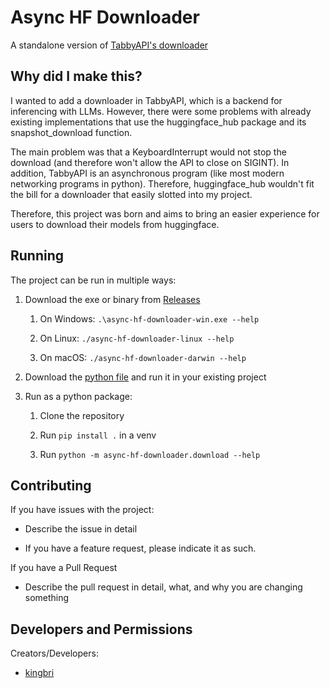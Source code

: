 # Async HF Downloader

A standalone version of [TabbyAPI's downloader](https://github.com/theroyallab/tabbyAPI/blob/main/common/downloader.py)

## Why did I make this?

I wanted to add a downloader in TabbyAPI, which is a backend for inferencing with LLMs. However, there were some problems with already existing implementations that use the huggingface_hub package and its snapshot_download function.

The main problem was that a KeyboardInterrupt would not stop the download (and therefore won't allow the API to close on SIGINT). In addition, TabbyAPI is an asynchronous program (like most modern networking programs in python). Therefore, huggingface_hub wouldn't fit the bill for a downloader that easily slotted into my project.

Therefore, this project was born and aims to bring an easier experience for users to download their models from huggingface.

## Running

The project can be run in multiple ways:

1. Download the exe or binary from [Releases](https://github.com/theroyallab/async-hf-downloader/releases)
    1. On Windows: `.\async-hf-downloader-win.exe --help`

    2. On Linux: `./async-hf-downloader-linux --help`

    3. On macOS: `./async-hf-downloader-darwin --help`

2. Download the [python file](https://github.com/theroyallab/async-hf-downloader/blob/main/async-hf-downloader/download.py) and run it in your existing project

3. Run as a python package:
    1. Clone the repository

    2. Run `pip install .` in a venv

    3. Run `python -m async-hf-downloader.download --help`

## Contributing

If you have issues with the project:

- Describe the issue in detail

- If you have a feature request, please indicate it as such.

If you have a Pull Request

- Describe the pull request in detail, what, and why you are changing something

## Developers and Permissions

Creators/Developers:

- [kingbri](https://github.com/bdashore3)
